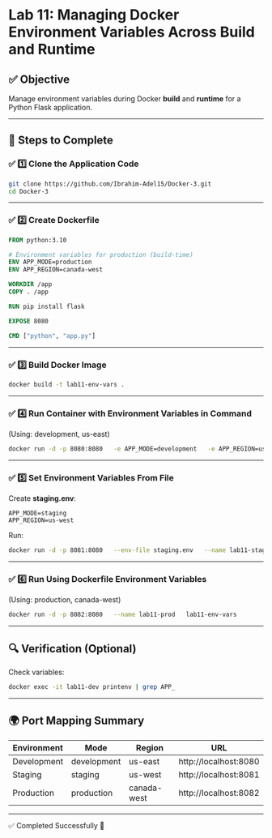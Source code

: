 
# Lab 11: Managing Docker Environment Variables Across Build and Runtime

## ✅ Objective
Manage environment variables during Docker **build** and **runtime** for a Python Flask application.

---

## 🧩 Steps to Complete

### ✅ 1️⃣ Clone the Application Code
```bash
git clone https://github.com/Ibrahim-Adel15/Docker-3.git
cd Docker-3
```

---

### ✅ 2️⃣ Create Dockerfile
```dockerfile
FROM python:3.10

# Environment variables for production (build-time)
ENV APP_MODE=production
ENV APP_REGION=canada-west

WORKDIR /app
COPY . /app

RUN pip install flask

EXPOSE 8080

CMD ["python", "app.py"]
```

---

### ✅ 3️⃣ Build Docker Image
```bash
docker build -t lab11-env-vars .
```

---

### ✅ 4️⃣ Run Container with Environment Variables in Command
(Using: development, us-east)
```bash
docker run -d -p 8080:8080   -e APP_MODE=development   -e APP_REGION=us-east   --name lab11-dev   lab11-env-vars
```

---

### ✅ 5️⃣ Set Environment Variables From File
Create **staging.env**:
```
APP_MODE=staging
APP_REGION=us-west
```

Run:
```bash
docker run -d -p 8081:8080   --env-file staging.env   --name lab11-staging   lab11-env-vars
```

---

### ✅ 6️⃣ Run Using Dockerfile Environment Variables
(Using: production, canada-west)
```bash
docker run -d -p 8082:8080   --name lab11-prod   lab11-env-vars
```

---

## 🔍 Verification (Optional)
Check variables:
```bash
docker exec -it lab11-dev printenv | grep APP_
```

---

## 🌍 Port Mapping Summary
| Environment | Mode | Region | URL |
|------------|------|--------|-----|
| Development | development | us-east | http://localhost:8080 |
| Staging | staging | us-west | http://localhost:8081 |
| Production | production | canada-west | http://localhost:8082 |

---

✅ Completed Successfully 🎯
